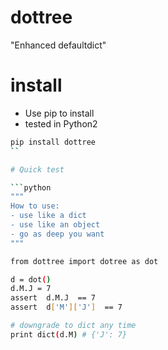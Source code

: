 # dottree

"Enhanced defaultdict" 


# install

- Use pip to install 
- tested in Python2


```bash
pip install dottree 
``

# Quick test

```python 
"""
How to use:
- use like a dict
- use like an object 
- go as deep you want
"""

from dottree import dotree as dot

d = dot()
d.M.J = 7
assert  d.M.J  == 7
assert  d['M']['J']  == 7

# downgrade to dict any time
print dict(d.M) # {'J': 7}

```

